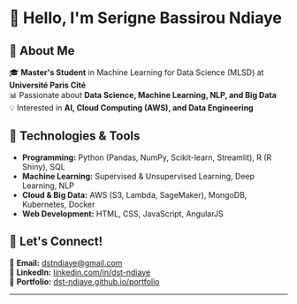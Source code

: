 # 👋 Hello, I'm Serigne Bassirou Ndiaye   

## 🚀 About Me  
🎓 **Master's Student** in Machine Learning for Data Science (MLSD) at **Université Paris Cité**  
📊 Passionate about **Data Science, Machine Learning, NLP, and Big Data**  
💡 Interested in **AI, Cloud Computing (AWS), and Data Engineering**  

## 🔧 Technologies & Tools  
- **Programming:** Python (Pandas, NumPy, Scikit-learn, Streamlit), R (R Shiny), SQL  
- **Machine Learning:** Supervised & Unsupervised Learning, Deep Learning, NLP  
- **Cloud & Big Data:** AWS (S3, Lambda, SageMaker), MongoDB, Kubernetes, Docker  
- **Web Development:** HTML, CSS, JavaScript, AngularJS  

## 🤝 Let's Connect!  
📧 **Email:** dstndiaye@gmail.com  
💼 **LinkedIn:** [linkedin.com/in/dst-ndiaye](https://www.linkedin.com/in/dst-ndiaye/)  
📂 **Portfolio:** [dst-ndiaye.github.io/portfolio](https://dst-ndiaye.github.io/portfolio/)  

---
